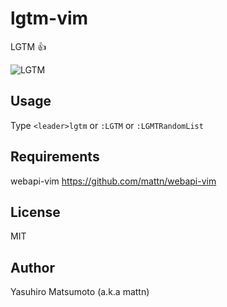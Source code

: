 # lgtm-vim

LGTM :+1:

![LGTM](http://cdn.memegenerator.net/instances/400x/24707717.jpg)

## Usage

Type `<leader>lgtm` or `:LGTM` or `:LGMTRandomList`

## Requirements

webapi-vim https://github.com/mattn/webapi-vim

## License

MIT

## Author

Yasuhiro Matsumoto (a.k.a mattn)
